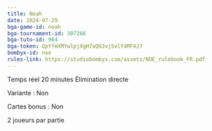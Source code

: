 ```yaml
---
title: Noah
date: 2024-07-29
bga-game-id: noah
bga-tournament-id: 307266
bga-tuto-id: 964
bga-token: QpYfmXMYwlpjXgH7aQG3vjSvlY4MF4J7
bombyx-id: noe
rules-link: https://studiobombyx.com/assets/NOE_rulebook_FR.pdf
---
```


Temps réel 20 minutes Élimination directe

Variante : Non

Cartes bonus : Non

2 joueurs par partie